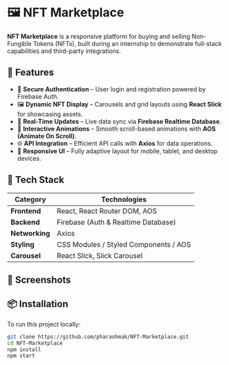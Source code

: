 # 🖼️ NFT Marketplace

**NFT Marketplace** is a responsive platform for buying and selling Non-Fungible Tokens (NFTs), built during an internship to demonstrate full-stack capabilities and third-party integrations.

## 🚀 Features

- 🔐 **Secure Authentication** – User login and registration powered by Firebase Auth.
- 🖼️ **Dynamic NFT Display** – Carousels and grid layouts using **React Slick** for showcasing assets.
- 🔄 **Real-Time Updates** – Live data sync via **Firebase Realtime Database**.
- 🎨 **Interactive Animations** – Smooth scroll-based animations with **AOS (Animate On Scroll)**.
- 🌐 **API Integration** – Efficient API calls with **Axios** for data operations.
- 📱 **Responsive UI** – Fully adaptive layout for mobile, tablet, and desktop devices.

## 🧰 Tech Stack

| Category        | Technologies                        |
|----------------|-------------------------------------|
| **Frontend**    | React, React Router DOM, AOS        |
| **Backend**     | Firebase (Auth & Realtime Database) |
| **Networking**  | Axios                               |
| **Styling**     | CSS Modules / Styled Components / AOS |
| **Carousel**    | React Slick, Slick Carousel         |

## 📸 Screenshots

<!-- Optional: Add images here -->
<!-- ![Screenshot 1](./screenshots/home.png) -->

## 📦 Installation

To run this project locally:

```bash
git clone https://github.com/pharaohmak/NFT-Marketplace.git
cd NFT-Marketplace
npm install
npm start
